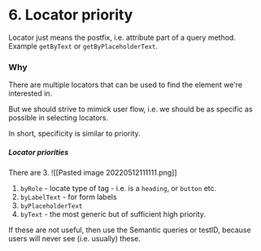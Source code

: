 # 6. Locator priority

Locator just means the postfix, i.e. attribute part of a query method. Example `getByText` or `getByPlaceholderText`.

### Why
There are multiple locators that can be used to find the element we're interested in.

But we should strive to mimick user flow, i.e. we should be as specific as possible in selecting locators.

In short, specificity is similar to priority.

##### Locator priorities
There are 3.
![[Pasted image 20220512111111.png]]

1. `byRole` - locate type of tag - i.e. is a `heading`, or `button` etc.
2. `byLabelText` - for form labels
3. `byPlaceholderText`
4. `byText` - the most generic but of sufficient high priority.

If these are not useful, then use the Semantic queries or testID, because users will never see (i.e. usually) these.